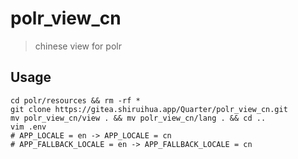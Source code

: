 # polr_view_cn

> chinese view for polr

## Usage

```
cd polr/resources && rm -rf *
git clone https://gitea.shiruihua.app/Quarter/polr_view_cn.git
mv polr_view_cn/view . && mv polr_view_cn/lang . && cd ..
vim .env
# APP_LOCALE = en -> APP_LOCALE = cn
# APP_FALLBACK_LOCALE = en -> APP_FALLBACK_LOCALE = cn
```
